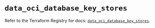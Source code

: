 # `data_oci_database_key_stores`

Refer to the Terraform Registry for docs: [`data_oci_database_key_stores`](https://registry.terraform.io/providers/hashicorp/oci/7.19.0/docs/data-sources/database_key_stores).
